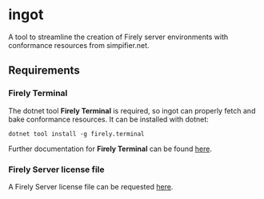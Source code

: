 # ingot
A tool to streamline the creation of Firely server environments with conformance resources from simpifier.net.

## Requirements
### Firely Terminal
The dotnet tool **Firely Terminal** is required, so ingot can properly fetch and bake conformance resources. It can be installed with dotnet:

`dotnet tool install -g firely.terminal`

Further documentation for **Firely Terminal** can be found [here](https://simplifier.net/downloads/firely-terminal).

### Firely Server license file
A Firely Server license file can be requested [here](https://simplifier.net/downloads/firely-server).
